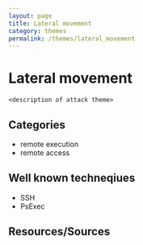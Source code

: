 ```yaml
---
layout: page
title: Lateral movement
category: themes
permalink: /themes/lateral_movement
---
```

# Lateral movement
`<description of attack theme>`

## Categories
* remote execution
* remote access

## Well known techneqiues
* SSH
* PsExec

## Resources/Sources